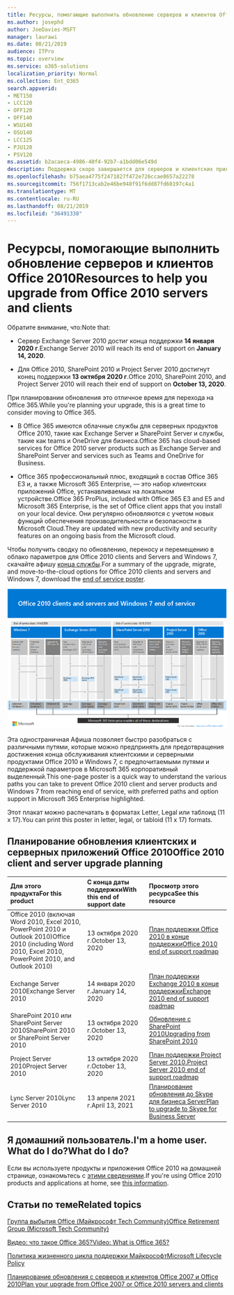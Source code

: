 ```yaml
---
title: Ресурсы, помогающие выполнить обновление серверов и клиентов Office 2010
ms.author: josephd
author: JoeDavies-MSFT
manager: laurawi
ms.date: 08/21/2019
audience: ITPro
ms.topic: overview
ms.service: o365-solutions
localization_priority: Normal
ms.collection: Ent_O365
search.appverid:
- MET150
- LCC120
- OFF120
- OFF140
- WSU140
- OSU140
- LCC125
- PJU120
- PSV120
ms.assetid: b2acaeca-4986-40f4-92b7-a1bdd06e549d
description: Поддержка скоро завершается для серверов и клиентских приложений Office 2010, а настраиваемые соглашения о поддержке недоступны. Используйте эту статью, чтобы начать планирование обновления сейчас.
ms.openlocfilehash: b75aea4775f2471827f472e726ccae8657a22278
ms.sourcegitcommit: 756f1713cab2e46be948f91f6dd87fd60197c4a1
ms.translationtype: MT
ms.contentlocale: ru-RU
ms.lasthandoff: 08/21/2019
ms.locfileid: "36491338"
---
```

# <a name="resources-to-help-you-upgrade-from-office-2010-servers-and-clients"></a><span data-ttu-id="c8ca7-104">Ресурсы, помогающие выполнить обновление серверов и клиентов Office 2010</span><span class="sxs-lookup"><span data-stu-id="c8ca7-104">Resources to help you upgrade from Office 2010 servers and clients</span></span>

<span data-ttu-id="c8ca7-105">Обратите внимание, что:</span><span class="sxs-lookup"><span data-stu-id="c8ca7-105">Note that:</span></span>

- <span data-ttu-id="c8ca7-106">Сервер Exchange Server 2010 достиг конца поддержки **14 января 2020 г**.</span><span class="sxs-lookup"><span data-stu-id="c8ca7-106">Exchange Server 2010 will reach its end of support on **January 14, 2020**.</span></span> 

- <span data-ttu-id="c8ca7-107">Для Office 2010, SharePoint 2010 и Project Server 2010 достигнут конец поддержки **13 октября 2020 г**.</span><span class="sxs-lookup"><span data-stu-id="c8ca7-107">Office 2010, SharePoint 2010, and Project Server 2010 will reach their end of support on **October 13, 2020**.</span></span> 

<span data-ttu-id="c8ca7-108">При планировании обновления это отличное время для перехода на Office 365.</span><span class="sxs-lookup"><span data-stu-id="c8ca7-108">While you're planning your upgrade, this is a great time to consider moving to Office 365.</span></span> 

- <span data-ttu-id="c8ca7-109">В Office 365 имеются облачные службы для серверных продуктов Office 2010, такие как Exchange Server и SharePoint Server и службы, такие как teams и OneDrive для бизнеса.</span><span class="sxs-lookup"><span data-stu-id="c8ca7-109">Office 365 has cloud-based services for Office 2010 server products such as Exchange Server and SharePoint Server and services such as Teams and OneDrive for Business.</span></span> 

- <span data-ttu-id="c8ca7-110">Office 365 профессиональный плюс, входящий в состав Office 365 E3 и, а также Microsoft 365 Enterprise, — это набор клиентских приложений Office, устанавливаемых на локальном устройстве.</span><span class="sxs-lookup"><span data-stu-id="c8ca7-110">Office 365 ProPlus, included with Office 365 E3 and E5 and Microsoft 365 Enterprise, is the set of Office client apps that you install on your local device.</span></span> <span data-ttu-id="c8ca7-111">Они регулярно обновляются с учетом новых функций обеспечения производительности и безопасности в Microsoft Cloud.</span><span class="sxs-lookup"><span data-stu-id="c8ca7-111">They are updated with new productivity and security features on an ongoing basis from the Microsoft cloud.</span></span>

<span data-ttu-id="c8ca7-112">Чтобы получить сводку по обновлению, переносу и перемещению в облако параметров для Office 2010 clients and Servers and Windows 7, скачайте афишу [конца службы](https://github.com/MicrosoftDocs/microsoft-365-docs/raw/public/microsoft-365/enterprise/media/migration-microsoft-365-enterprise-workload/Office2010Windows7EndOfService.pdf).</span><span class="sxs-lookup"><span data-stu-id="c8ca7-112">For a summary of the upgrade, migrate, and move-to-the-cloud options for Office 2010 clients and servers and Windows 7, download the [end of service poster](https://github.com/MicrosoftDocs/microsoft-365-docs/raw/public/microsoft-365/enterprise/media/migration-microsoft-365-enterprise-workload/Office2010Windows7EndOfService.pdf).</span></span>

![](./media/upgrade-from-office-2010-servers-and-products/office2010-windows7-end-of-service.png)

<span data-ttu-id="c8ca7-113">Эта одностраничная Афиша позволяет быстро разобраться с различными путями, которые можно предпринять для предотвращения достижения конца обслуживания клиентскими и серверными продуктами Office 2010 и Windows 7, с предпочитаемыми путями и поддержкой параметров в Microsoft 365 корпоративный выделенный.</span><span class="sxs-lookup"><span data-stu-id="c8ca7-113">This one-page poster is a quick way to understand the various paths you can take to prevent Office 2010 client and server products and Windows 7 from reaching end of service, with preferred paths and option support in Microsoft 365 Enterprise highlighted.</span></span>

<span data-ttu-id="c8ca7-114">Этот плакат можно распечатать в форматах Letter, Legal или таблоид (11 x 17).</span><span class="sxs-lookup"><span data-stu-id="c8ca7-114">You can print this poster in letter, legal, or tabloid (11 x 17) formats.</span></span>
      
## <a name="office-2010-client-and-server-upgrade-planning"></a><span data-ttu-id="c8ca7-115">Планирование обновления клиентских и серверных приложений Office 2010</span><span class="sxs-lookup"><span data-stu-id="c8ca7-115">Office 2010 client and server upgrade planning</span></span>
  
|<span data-ttu-id="c8ca7-116">**Для этого продукта**</span><span class="sxs-lookup"><span data-stu-id="c8ca7-116">**For this product**</span></span>|<span data-ttu-id="c8ca7-117">**С конца даты поддержки**</span><span class="sxs-lookup"><span data-stu-id="c8ca7-117">**With this end of support date**</span></span>|<span data-ttu-id="c8ca7-118">**Просмотр этого ресурса**</span><span class="sxs-lookup"><span data-stu-id="c8ca7-118">**See this resource**</span></span>|
|:-----|:-----|:-----|
|<span data-ttu-id="c8ca7-119">Office 2010 (включая Word 2010, Excel 2010, PowerPoint 2010 и Outlook 2010)</span><span class="sxs-lookup"><span data-stu-id="c8ca7-119">Office 2010 (including Word 2010, Excel 2010, PowerPoint 2010, and Outlook 2010)</span></span>  <br/> | <span data-ttu-id="c8ca7-120">13 октября 2020 г.</span><span class="sxs-lookup"><span data-stu-id="c8ca7-120">October 13, 2020</span></span> |[<span data-ttu-id="c8ca7-121">План поддержки Office 2010 в конце поддержки</span><span class="sxs-lookup"><span data-stu-id="c8ca7-121">Office 2010 end of support roadmap</span></span>](https://docs.microsoft.com/DeployOffice/office-2010-end-support-roadmap) <br/> |
|<span data-ttu-id="c8ca7-122">Exchange Server 2010</span><span class="sxs-lookup"><span data-stu-id="c8ca7-122">Exchange Server 2010</span></span>  <br/> | <span data-ttu-id="c8ca7-123">14 января 2020 г.</span><span class="sxs-lookup"><span data-stu-id="c8ca7-123">January 14, 2020</span></span>  |[<span data-ttu-id="c8ca7-124">План поддержки Exchange 2010 в конце поддержки</span><span class="sxs-lookup"><span data-stu-id="c8ca7-124">Exchange 2010 end of support roadmap</span></span>](exchange-2010-end-of-support.md) <br/> |
|<span data-ttu-id="c8ca7-125">SharePoint 2010 или SharePoint Server 2010</span><span class="sxs-lookup"><span data-stu-id="c8ca7-125">SharePoint 2010 or SharePoint Server 2010</span></span>  <br/> | <span data-ttu-id="c8ca7-126">13 октября 2020 г.</span><span class="sxs-lookup"><span data-stu-id="c8ca7-126">October 13, 2020</span></span> |[<span data-ttu-id="c8ca7-127">Обновление с SharePoint 2010</span><span class="sxs-lookup"><span data-stu-id="c8ca7-127">Upgrading from SharePoint 2010</span></span>](upgrade-from-sharepoint-2010.md) <br/> |
|<span data-ttu-id="c8ca7-128">Project Server 2010</span><span class="sxs-lookup"><span data-stu-id="c8ca7-128">Project Server 2010</span></span> <br/> | <span data-ttu-id="c8ca7-129">13 октября 2020 г.</span><span class="sxs-lookup"><span data-stu-id="c8ca7-129">October 13, 2020</span></span> | [<span data-ttu-id="c8ca7-130">План поддержки Project Server 2010.</span><span class="sxs-lookup"><span data-stu-id="c8ca7-130">Project Server 2010 end of support roadmap</span></span>](project-server-2010-end-of-support.md) <br/> |
|<span data-ttu-id="c8ca7-131">Lync Server 2010</span><span class="sxs-lookup"><span data-stu-id="c8ca7-131">Lync Server 2010</span></span> <br/> | <span data-ttu-id="c8ca7-132">13 апреля 2021 г.</span><span class="sxs-lookup"><span data-stu-id="c8ca7-132">April 13, 2021</span></span> | [<span data-ttu-id="c8ca7-133">Планирование обновления до Skype для бизнеса Server</span><span class="sxs-lookup"><span data-stu-id="c8ca7-133">Plan to upgrade to Skype for Business Server</span></span>](https://docs.microsoft.com/skypeforbusiness/plan-your-deployment/upgrade) <br/> |
    
## <a name="im-a-home-user-what-do-i-do"></a><span data-ttu-id="c8ca7-134">Я домашний пользователь.</span><span class="sxs-lookup"><span data-stu-id="c8ca7-134">I'm a home user.</span></span> <span data-ttu-id="c8ca7-135">What do I do?</span><span class="sxs-lookup"><span data-stu-id="c8ca7-135">What do I do?</span></span>

<span data-ttu-id="c8ca7-136">Если вы используете продукты и приложения Office 2010 на домашней странице, ознакомьтесь с [этими сведениями](plan-upgrade-previous-versions-office.md#im-a-home-user-what-do-i-do).</span><span class="sxs-lookup"><span data-stu-id="c8ca7-136">If you're using Office 2010 products and applications at home, see [this information](plan-upgrade-previous-versions-office.md#im-a-home-user-what-do-i-do).</span></span>

## <a name="related-topics"></a><span data-ttu-id="c8ca7-137">Статьи по теме</span><span class="sxs-lookup"><span data-stu-id="c8ca7-137">Related topics</span></span>

[<span data-ttu-id="c8ca7-138">Группа выбытия Office (Майкрософт Tech Community)</span><span class="sxs-lookup"><span data-stu-id="c8ca7-138">Office Retirement Group (Microsoft Tech Community)</span></span>](https://go.microsoft.com/fwlink/?linkid=842065)
  
[<span data-ttu-id="c8ca7-139">Видео: что такое Office 365?</span><span class="sxs-lookup"><span data-stu-id="c8ca7-139">Video: What is Office 365?</span></span>](https://support.office.com/article/847caf12-2589-452c-8aca-1c009797678b.aspx)
  
[<span data-ttu-id="c8ca7-140">Политика жизненного цикла поддержки Майкрософт</span><span class="sxs-lookup"><span data-stu-id="c8ca7-140">Microsoft Lifecycle Policy</span></span>](https://go.microsoft.com/fwlink/?linkid=865200)

[<span data-ttu-id="c8ca7-141">Планирование обновления с серверов и клиентов Office 2007 и Office 2010</span><span class="sxs-lookup"><span data-stu-id="c8ca7-141">Plan your upgrade from Office 2007 or Office 2010 servers and clients</span></span>](plan-upgrade-previous-versions-office.md)

